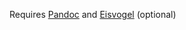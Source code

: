 Requires [Pandoc] and [Eisvogel] (optional)

[Pandoc]: http://pandoc.org
[Eisvogel]: https://github.com/Wandmalfarbe/pandoc-latex-template
